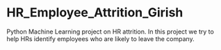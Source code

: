 # HR_Employee_Attrition_Girish
Python Machine Learning project on HR attrition. In this project we try to help HRs identify employees who are likely to leave the company.
